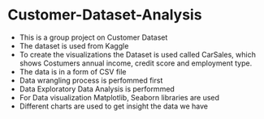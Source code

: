 # Customer-Dataset-Analysis
- This is a group project on Customer Dataset 
- The dataset is used from Kaggle
- To create the visualizations the Dataset is used called CarSales, which shows Costumers annual income, credit score and employment type.
- The data is in a form of CSV file 
- Data wrangling process is perfommed first 
- Data Exploratory Data Analysis is performmed 
- For Data visualization Matplotlib, Seaborn libraries are used 
- Different charts are used to get insight the data we have 

